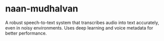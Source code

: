 # naan-mudhalvan
A robust speech-to-text system that transcribes audio into text accurately, even in noisy environments. Uses deep learning and voice metadata for better performance.
